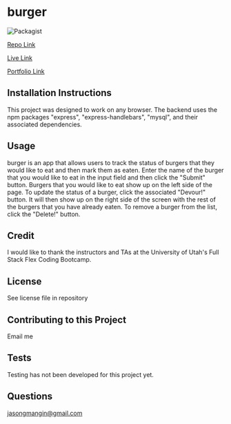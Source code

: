 # burger
![Packagist](https://img.shields.io/packagist/l/jollyrgr83/burger)

[Repo Link](https://github.com/Jollyrgr83/burger.git)

[Live Link](https://uofu-homework-burger.herokuapp.com/)

[Portfolio Link](https://Jollyrgr83.github.io/portfolio-new/)

## Installation Instructions
This project was designed to work on any browser. The backend uses the npm packages "express", "express-handlebars", "mysql", and their associated dependencies.

## Usage
burger is an app that allows users to track the status of burgers that they would like to eat and then mark them as eaten. Enter the name of the burger that you would like to eat in the input field and then click the "Submit" button. Burgers that you would like to eat show up on the left side of the page. To update the status of a burger, click the associated "Devour!" button. It will then show up on the right side of the screen with the rest of the burgers that you have already eaten. To remove a burger from the list, click the "Delete!" button.

## Credit
I would like to thank the instructors and TAs at the University of Utah's Full Stack Flex Coding Bootcamp.

## License
See license file in repository

## Contributing to this Project
Email me

## Tests
Testing has not been developed for this project yet.

## Questions
[jasongmangin@gmail.com](mailto:jasongmangin@gmail.com)